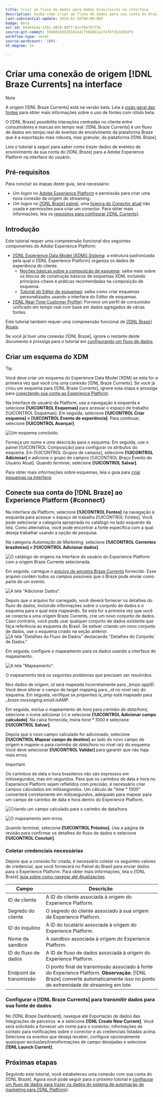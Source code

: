 ```yaml
---
title: Criar um fluxo de dados para dados brasileiros na interface
description: Saiba como criar um fluxo de dados para sua conta do Brasil usando a interface do usuário do Adobe Experience Platform.
last-substantial-update: 2024-01-30T00:00:00Z
badge: Beta
exl-id: 6e94414a-176c-4810-80ff-02cf9e797756
source-git-commit: 59600165328181e41750b9b2a1f4fbf162dd1df5
workflow-type: tm+mt
source-wordcount: '1001'
ht-degree: 1%

---
```


# Criar uma conexão de origem [!DNL Braze Currents] na interface

>[!NOTE]
>
>A origem [!DNL Braze Currents] está na versão beta. Leia a [visão geral das fontes](../../../../home.md#terms-and-conditions) para obter mais informações sobre o uso de fontes com rótulo beta.

O [!DNL Braze] possibilita interações centradas no cliente entre consumidores e marcas em tempo real. [!DNL Braze Currents] é um fluxo de dados em tempo real de eventos de envolvimento da plataforma Braze que é a exportação mais robusta, mas granular, da plataforma [!DNL Braze].

Leia o tutorial a seguir para saber como trazer dados de eventos de envolvimento da sua conta do [!DNL Braze] para a Adobe Experience Platform na interface do usuário.

## Pré-requisitos

Para concluir as etapas deste guia, será necessário:

* Um logon no [Adobe Experience Platform](https://platform.adobe.com) e permissão para criar uma nova conexão de origem de streaming.
* Um logon no [[!DNL Braze] painel](https://dashboard.braze.com/sign_in), uma [licença do Conector atual](https://www.braze.com/docs/user_guide/data_and_analytics/braze_currents) não usada e permissões para criar um conector. Para obter mais informações, leia os [requisitos para configurar [!DNL Currents]](https://www.braze.com/docs/user_guide/data_and_analytics/braze_currents/setting_up_currents/#requirements).

## Introdução

Este tutorial requer uma compreensão funcional dos seguintes componentes do Adobe Experience Platform:

* [[!DNL Experience Data Model (XDM)] Sistema](../../../../../xdm/home.md): a estrutura padronizada pela qual o [!DNL Experience Platform] organiza os dados de experiência do cliente.
   * [Noções básicas sobre a composição de esquema](../../../../../xdm/schema/composition.md): saiba mais sobre os blocos de construção básicos de esquemas XDM, incluindo princípios-chave e práticas recomendadas na composição de esquema.
   * [Tutorial do Editor de esquemas](../../../../../xdm/tutorials/create-schema-ui.md): saiba como criar esquemas personalizados usando a interface do Editor de esquemas.
* [[!DNL Real-Time Customer Profile]](../../../../../profile/home.md): Fornece um perfil de consumidor unificado em tempo real com base em dados agregados de várias fontes.

Este tutorial também requer uma compreensão funcional de [[!DNL Braze] Atuais](https://www.braze.com/docs/user_guide/data_and_analytics/braze_currents).

Se você já tiver uma conexão [!DNL Braze], ignore o restante deste documento e prossiga para o tutorial em [configurando um fluxo de dados](../../dataflow/marketing-automation.md).

## Criar um esquema do XDM

>[!TIP]
>
>Você deve criar um esquema do Experience Data Model (XDM) se esta for a primeira vez que você cria uma conexão [!DNL Braze Currents]. Se você já criou um esquema para [!DNL Braze Currents], ignore esta etapa e prossiga para [conectando sua conta ao Experience Platform](#connect).

Na interface do usuário da Platform, use a navegação à esquerda e selecione **[!UICONTROL Esquemas]** para acessar o espaço de trabalho [!UICONTROL Esquemas]. Em seguida, selecione **[!UICONTROL Criar esquema]** e **[!UICONTROL Evento de experiência]**. Para continuar, selecione **[!UICONTROL Avançar]**.

![Um esquema concluído.](../../../../images/tutorials/create/braze/schema.png)

Forneça um nome e uma descrição para o esquema. Em seguida, use o painel [!UICONTROL Composição] para configurar os atributos do esquema. Em [!UICONTROL Grupos de campos], selecione **[!UICONTROL Adicionar]** e adicione o grupo de campos [!UICONTROL Braço Evento do Usuário Atual]. Quando terminar, selecione **[!UICONTROL Salvar]**.

Para obter mais informações sobre esquemas, leia o guia para [criar esquemas na interface](../../../../../xdm/tutorials/create-schema-ui.md).

## Conecte sua conta do [!DNL Braze] ao Experience Platform {#connect}

Na interface da Platform, selecione **[!UICONTROL Fontes]** na navegação à esquerda para acessar o espaço de trabalho [!UICONTROL Fontes]. Você pode selecionar a categoria apropriada no catálogo no lado esquerdo da tela. Como alternativa, você pode encontrar a fonte específica com a qual deseja trabalhar usando a opção de pesquisa.

Na categoria *Automação de Marketing*, selecione **[!UICONTROL Correntes brasileiras]** e **[!UICONTROL Adicionar dados]**.

![O catálogo de origens na interface do usuário do Experience Platform com a origem Braze Currents selecionada.](../../../../images/tutorials/create/braze/catalog.png)

Em seguida, carregue o [arquivo de amostra Braze Currents](https://github.com/Appboy/currents-examples/blob/master/sample-data/Adobe/adobe_examples.json) fornecido. Esse arquivo contém todos os campos possíveis que o Braze pode enviar como parte de um evento.

![A tela &quot;Adicionar Dados&quot;.](../../../../images/tutorials/create/braze/select-data.png)

Depois que o arquivo for carregado, você deverá fornecer os detalhes do fluxo de dados, incluindo informações sobre o conjunto de dados e o esquema para o qual está mapeando.  Se esta for a primeira vez que você se conecta a uma origem Braze Currents, crie um novo conjunto de dados.  Caso contrário, você pode usar qualquer conjunto de dados existente que faça referência ao esquema do Brasil.  Se estiver criando um novo conjunto de dados, use o esquema criado na seção anterior.
![A tela &quot;Detalhes do Fluxo de Dados&quot; destacando &quot;Detalhes do Conjunto de Dados.&quot;](../../../../images/tutorials/create/braze/dataflow-detail.png)

Em seguida, configure o mapeamento para os dados usando a interface de mapeamento.

![A tela &quot;Mapeamento&quot;.](../../../../images/tutorials/create/braze/mapping_errors.png)

O mapeamento terá os seguintes problemas que precisam ser resolvidos.

Nos dados de origem, *id* será mapeada incorretamente para *_braze.appID*. Você deve alterar o campo de target mapping para *_id* no nível raiz do esquema. Em seguida, verifique se *properties.is_amp* está mapeado para *_braze.messaging.email.isAMP*.

Em seguida, exclua o mapeamento de *hora* para *carimbo de data/hora*, selecione o ícone adicionar (`+`) e selecione **[!UICONTROL Adicionar campo calculado]**. Na caixa fornecida, insira *hora \* 1000* e selecione **[!UICONTROL Salvar]**.

Depois que o novo campo calculado for adicionado, selecione **[!UICONTROL Mapear campo de destino]** ao lado do novo campo de origem e mapeie-o para *carimbo de data/hora* no nível raiz do esquema. Você deve selecionar **[!UICONTROL Validar]** para garantir que não haja mais erros.

>[!IMPORTANT]
>
>Os carimbos de data e hora brasileiros não são expressos em milissegundos, mas em segundos. Para que os carimbos de data e hora no Experience Platform sejam refletidos com precisão, é necessário criar campos calculados em milissegundos. Um cálculo de &quot;time * 1000&quot; converterá corretamente em milissegundos, adequado para mapear para um campo de carimbo de data e hora dentro do Experience Platform.
>
>![Criando um campo calculado para o carimbo de data/hora ](../../../../images/tutorials/create/braze/create-calculated-field.png)

![O mapeamento sem erros.](../../../../images/tutorials/create/braze/completed_mapping.png)

Quando terminar, selecione **[!UICONTROL Próximo]**. Use a página de revisão para confirmar os detalhes do fluxo de dados e selecione **[!UICONTROL Concluir]**.

### Coletar credenciais necessárias

Depois que a conexão for criada, é necessário coletar os seguintes valores de credencial, que você fornecerá no Painel do Brasil para enviar dados para o Experience Platform. Para obter mais informações, leia o [!DNL Braze] [guia sobre como navegar até Atualizações](https://www.braze.com/docs/user_guide/data_and_analytics/braze_currents/setting_up_currents/#step-2-navigate-to-currents).

| Campo | Descrição |
| --- | --- |
| ID de cliente | A ID do cliente associada à origem do Experience Platform. |
| Segredo do cliente | O segredo do cliente associado à sua origem de Experience Platform. |
| ID do inquilino | A ID do locatário associada à origem do Experience Platform. |
| Nome da sandbox | A sandbox associada à origem do Experience Platform. |
| ID do fluxo de dados | A ID de fluxo de dados associada à origem do Experience Platform. |
| Endpoint de transmissão | O ponto final de transmissão associado à fonte do Experience Platform. **Observação**: [!DNL Braze] converte automaticamente isso no ponto de extremidade de streaming em lote. |

### Configurar o [!DNL Braze Currents] para transmitir dados para sua fonte de dados

No [!DNL Braze Dashboard], navegue até Exportação de dados das Integrações de parceiros **->** e selecione **[!DNL Create New Current]**. Você será solicitado a fornecer um nome para o conector, informações de contato para notificações sobre o conector e as credenciais listadas acima. Selecione os eventos que deseja receber, configure opcionalmente quaisquer exclusões/transformações de campo desejadas e selecione **[!DNL Launch Current]**.

## Próximas etapas

Seguindo este tutorial, você estabeleceu uma conexão com sua conta do [!DNL Braze]. Agora você pode seguir para o próximo tutorial e [configurar um fluxo de dados para trazer os dados do sistema de automação de marketing para  [!DNL Platform]](../../dataflow/marketing-automation.md).
